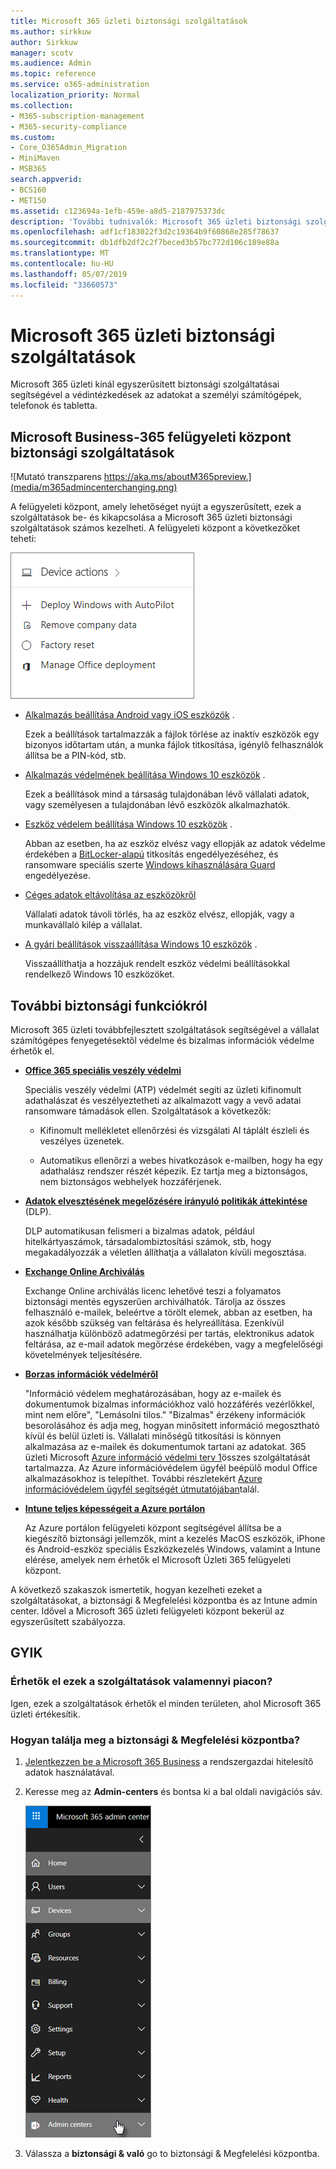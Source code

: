 ```yaml
---
title: Microsoft 365 üzleti biztonsági szolgáltatások
ms.author: sirkkuw
author: Sirkkuw
manager: scotv
ms.audience: Admin
ms.topic: reference
ms.service: o365-administration
localization_priority: Normal
ms.collection:
- M365-subscription-management
- M365-security-compliance
ms.custom:
- Core_O365Admin_Migration
- MiniMaven
- MSB365
search.appverid:
- BCS160
- MET150
ms.assetid: c123694a-1efb-459e-a8d5-2187975373dc
description: 'További tudnivalók: Microsoft 365 üzleti biztonsági szolgáltatásairól.'
ms.openlocfilehash: adf1cf183022f3d2c19364b9f60868e285f78637
ms.sourcegitcommit: db1dfb2df2c2f7beced3b57bc772d106c189e88a
ms.translationtype: MT
ms.contentlocale: hu-HU
ms.lasthandoff: 05/07/2019
ms.locfileid: "33660573"
---
```

# <a name="microsoft-365-business-security-features"></a>Microsoft 365 üzleti biztonsági szolgáltatások

Microsoft 365 üzleti kínál egyszerűsített biztonsági szolgáltatásai segítségével a védintézkedések az adatokat a személyi számítógépek, telefonok és tabletta.
    
## <a name="microsoft-365-business-admin-center-security-features"></a>Microsoft Business-365 felügyeleti központ biztonsági szolgáltatások

![Mutató transzparens https://aka.ms/aboutM365preview.](media/m365admincenterchanging.png)

A felügyeleti központ, amely lehetőséget nyújt a egyszerűsített, ezek a szolgáltatások be- és kikapcsolása a Microsoft 365 üzleti biztonsági szolgáltatások számos kezelheti. A felügyeleti központ a következőket teheti:
  
![Screenshot of the Devices card in the admin center](media/9982e784-dbf9-4a76-a159-bb3e2e5aa23f.png)
  
- [Alkalmazás beállítása Android vagy iOS eszközök](app-protection-settings-for-android-and-ios.md) . 
    
    Ezek a beállítások tartalmazzák a fájlok törlése az inaktív eszközök egy bizonyos időtartam után, a munka fájlok titkosítása, igénylő felhasználók állítsa be a PIN-kód, stb.
    
- [Alkalmazás védelmének beállítása Windows 10 eszközök](protection-settings-for-windows-10-devices.md) . 
    
    Ezek a beállítások mind a társaság tulajdonában lévő vállalati adatok, vagy személyesen a tulajdonában lévő eszközök alkalmazhatók.
    
- [Eszköz védelem beállítása Windows 10 eszközök](protection-settings-for-windows-10-pcs.md) . 
    
    Abban az esetben, ha az eszköz elvész vagy ellopják az adatok védelme érdekében a [BitLocker-alapú](https://go.microsoft.com/fwlink/p/?linkid=871405) titkosítás engedélyezéséhez, és ransomware speciális szerte [Windows kihasználására Guard](https://go.microsoft.com/fwlink/p/?linkid=871404) engedélyezése. 
    
- [Céges adatok eltávolítása az eszközökről](remove-company-data.md)
    
    Vállalati adatok távoli törlés, ha az eszköz elvész, ellopják, vagy a munkavállaló kilép a vállalat.
    
- [A gyári beállítások visszaállítása Windows 10 eszközök](reset-devices-to-factory-settings.md) . 
    
    Visszaállíthatja a hozzájuk rendelt eszköz védelmi beállításokkal rendelkező Windows 10 eszközöket.
    
## <a name="additional-security-features"></a>További biztonsági funkciókról 

Microsoft 365 üzleti továbbfejlesztett szolgáltatások segítségével a vállalat számítógépes fenyegetésektől védelme és bizalmas információk védelme érhetők el.
  
- **[Office 365 speciális veszély védelmi](https://support.office.com/article/e100fe7c-f2a1-4b7d-9e08-622330b83653)**
    
    Speciális veszély védelmi (ATP) védelmét segíti az üzleti kifinomult adathalászat és veszélyeztetheti az alkalmazott vagy a vevő adatai ransomware támadások ellen. Szolgáltatások a következők:
    
  - Kifinomult mellékletet ellenőrzési és vizsgálati AI táplált észleli és veszélyes üzenetek.
    
  - Automatikus ellenőrzi a webes hivatkozások e-mailben, hogy ha egy adathalász rendszer részét képezik. Ez tartja meg a biztonságos, nem biztonságos webhelyek hozzáférjenek.
    
- **[Adatok elvesztésének megelőzésére irányuló politikák áttekintése](https://support.office.com/article/1966b2a7-d1e2-4d92-ab61-42efbb137f5e)** (DLP). 
    
    DLP automatikusan felismeri a bizalmas adatok, például hitelkártyaszámok, társadalombiztosítási számok, stb, hogy megakadályozzák a véletlen állíthatja a vállalaton kívüli megosztása.
    
- **[Exchange Online Archiválás](https://products.office.com/exchange/microsoft-exchange-online-archiving-email)**
    
    Exchange Online archiválás licenc lehetővé teszi a folyamatos biztonsági mentés egyszerűen archiválhatók. Tárolja az összes felhasználó e-mailek, beleértve a törölt elemek, abban az esetben, ha azok később szükség van feltárása és helyreállítása. Ezenkívül használhatja különböző adatmegőrzési per tartás, elektronikus adatok feltárása, az e-mail adatok megőrzése érdekében, vagy a megfelelőségi követelmények teljesítésére.
    
- **[Borzas információk védelméről](https://go.microsoft.com/fwlink/p/?linkid=871406)**
    
    "Információ védelem meghatározásában, hogy az e-mailek és dokumentumok bizalmas információkhoz való hozzáférés vezérlőkkel, mint nem előre", "Lemásolni tilos." "Bizalmas" érzékeny információk besorolásához és adja meg, hogyan minősített információ megosztható kívül és belül üzleti is. Vállalati minőségű titkosítási is könnyen alkalmazása az e-mailek és dokumentumok tartani az adatokat. 365 üzleti Microsoft [Azure információ védelmi terv 1](https://go.microsoft.com/fwlink/p/?linkid=871407)összes szolgáltatását tartalmazza. Az Azure információvédelem ügyfél beépülő modul Office alkalmazásokhoz is telepíthet. További részletekért [Azure információvédelem ügyfél segítségét útmutatójában](https://docs.microsoft.com/azure/information-protection/rms-client/client-admin-guide)talál.
    
- **[Intune teljes képességeit a Azure portálon](https://go.microsoft.com/fwlink/p/?linkid=871403)**
    
    Az Azure portálon felügyeleti központ segítségével állítsa be a kiegészítő biztonsági jellemzők, mint a kezelés MacOS eszközök, iPhone és Android-eszköz speciális Eszközkezelés Windows, valamint a Intune elérése, amelyek nem érhetők el Microsoft Üzleti 365 felügyeleti központ.
    
A következő szakaszok ismertetik, hogyan kezelheti ezeket a szolgáltatásokat, a biztonsági &amp; Megfelelési központba és az Intune admin center. Idővel a Microsoft 365 üzleti felügyeleti központ bekerül az egyszerűsített szabályozza.
  
    
## <a name="faq"></a>GYIK

 ### <a name="are-these-security-features-available-in-all-markets"></a>Érhetők el ezek a szolgáltatások valamennyi piacon?
  
Igen, ezek a szolgáltatások érhetők el minden területen, ahol Microsoft 365 üzleti értékesítik.
  
### <a name="how-do-i-find-the-security-amp-compliance-center"></a>Hogyan találja meg a biztonsági &amp; Megfelelési központba?
  
1. [Jelentkezzen be a Microsoft 365 Business](https://portal.microsoft.com/) a rendszergazdai hitelesítő adatok használatával. 
    
2. Keresse meg az **Admin-centers** és bontsa ki a bal oldali navigációs sáv. 
    
    ![Válassza ki a bal oldali navigációs sáv a Microsoft 365 felügyeleti központban, Admin-centers.](media/fa4484f8-c637-45fd-a7bd-bdb3abfd6c03.png)
  
3. Válassza a **biztonsági &amp; való** go to biztonsági &amp; Megfelelési központba.